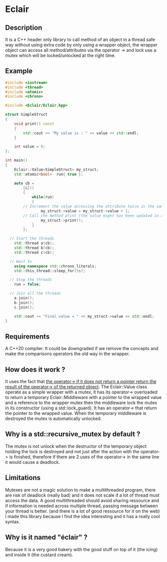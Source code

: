 # Eclair
## Description
It is a C++ header only library to call method of an object in a thread safe way without using extra code by only using a wrapper object, the wrapper object can access all method/attributes via the operator -> and lock use a mutex which will be locked/unlocked at the right time.

## Example
```C++
#include <iostream>
#include <thread>
#include <atomic>
#include <chrono>

#include <Eclair/Eclair.hpp>

struct SimpleStruct
{
	void print() const
	{
		std::cout << "My value is : " << value << std::endl;
	}

	int value = 0;
};

int main()
{
	Eclair::Value<SimpleStruct> my_struct;
	std::atomic<bool>  run{ true };

	auto cb =
		[&]()
		{
			while(run)
			{
        // Increment the value accessing the attribute twice in the same statement
				my_struct->value = my_struct->value + 1;
        // Call the method print (the value might has been updated in another thread between this line and the line above)
				my_struct->print();
			}
		};

  // Start the threads
	std::thread a(cb);
	std::thread b(cb);
	std::thread c(cb);

  // Wait 5s
	using namespace std::chrono_literals;
	std::this_thread::sleep_for(5s);

  // Stop the threads
	run = false;

  // Join all the threads
	a.join();
	b.join();
	c.join();

	std::cout << "Final value = " << my_struct->value << std::endl;
}
```

## Requirements
A C++20 compiler.
It could be downgraded if we remove the concepts and make the comparisons operators the old way in the wrapper.

## How does it work ?
It uses the fact that [the operator-> if it does not return a pointer return the result of the operator-> of the returned object](https://en.cppreference.com/w/cpp/language/operators#Restrictions).
The Eclair::Value class operate as a simple wrapper with a mutex, it has its operator-> overloaded to return a temporary Eclair::Middleware with a pointer to the wrapped value and a reference to the wrapper mutex then the middleware lock the mutex in its constructor (using a std::lock_guard). It has an operator-> that return the pointer to the wrapped value. When the temporary middleware is destroyed the mutex is automatically unlocked.

## Why is a std::recursive_mutex by default ?
The mutex is not unlock when the destructor of the temporary object holding the lock is destroyed and not just after the action with the operator-> is finished, therefore if there are 2 uses of the operator-> in the same line it would cause a deadlock.

## Limitations
Mutexes are not a magic solution to make a multithreaded program, there are risk of deadlock (really bad) and it does not scale if a lot of thread must access the data. A good multithreaded should avoid sharing ressource and if information is needed across multiple thread, passing message between your thread is better. (and there is a lot of good ressource for it on the web) I made this library because I find the idea interesting and it has a really cool syntax.

## Why is it named "éclair" ?
Because it is a very good bakery with the good stuff on top of it (the icing) and inside it (the custard cream).
